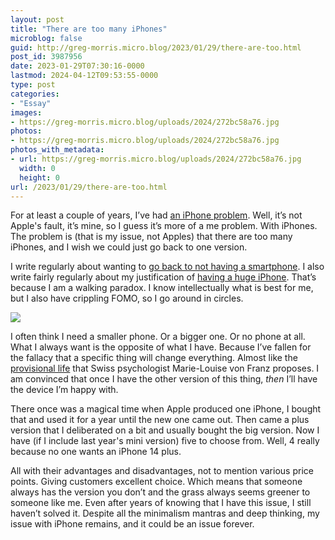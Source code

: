 ```yaml
---
layout: post
title: "There are too many iPhones"
microblog: false
guid: http://greg-morris.micro.blog/2023/01/29/there-are-too.html
post_id: 3987956
date: 2023-01-29T07:30:16-0000
lastmod: 2024-04-12T09:53:55-0000
type: post
categories:
- "Essay"
images:
- https://greg-morris.micro.blog/uploads/2024/272bc58a76.jpg
photos:
- https://greg-morris.micro.blog/uploads/2024/272bc58a76.jpg
photos_with_metadata:
- url: https://greg-morris.micro.blog/uploads/2024/272bc58a76.jpg
  width: 0
  height: 0
url: /2023/01/29/there-are-too.html
---
```

For at least a couple of years, I’ve had [an iPhone problem](/2020/11/21/the-iphone-line.html). Well, it’s not Apple's fault, it’s mine, so I guess it’s more of a me problem. With iPhones. The problem is (that is my issue, not Apples) that there are too many iPhones, and I wish we could just go back to one version. 

I write regularly about wanting to [go back to not having a smartphone](/2020/08/09/i-cant-go.html). I also write fairly regularly about my justification of [having a huge iPhone](/2021/08/26/minimalism-and-big.html). That’s because I am a walking paradox. I know intellectually what is best for me, but I also have crippling FOMO, so I go around in circles.

![](https://greg-morris.micro.blog/uploads/2024/272bc58a76.jpg)

I often think I need a smaller phone. Or a bigger one. Or no phone at all. What I always want is the opposite of what I have. Because I’ve fallen for the fallacy that a specific thing will change everything. Almost like the [provisional life](https://notes.gr36.com/provisional-life) that Swiss psychologist Marie-Louise von Franz proposes. I am convinced that once I have the other version of this thing, *then* I’ll have the device I’m happy with. 

There once was a magical time when Apple produced one iPhone, I bought that and used it for a year until the new one came out. Then came a plus version that I deliberated on a bit and usually bought the big version. Now I have (if I include last year's mini version) five to choose from. Well, 4 really because no one wants an iPhone 14 plus.

All with their advantages and disadvantages, not to mention various price points. Giving customers excellent choice. Which means that someone always has the version you don’t and the grass always seems greener to someone like me. Even after years of knowing that I have this issue, I still haven’t solved it. Despite all the minimalism mantras and deep thinking, my issue with iPhone remains, and it could be an issue forever. 
